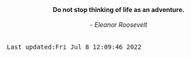 
<div align="center"><b><span>Do not stop thinking of life as an adventure.</span></b><br><br><i> - Eleanor Roosevelt</i></div>
<br><br><kbd>Last updated:Fri Jul  8 12:09:46 2022</kbd>